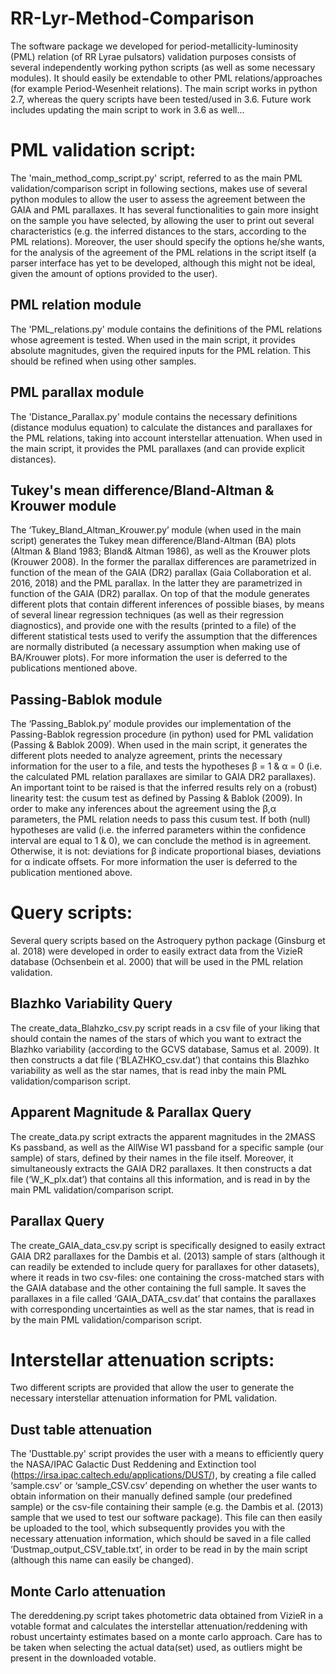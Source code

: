 # RR-Lyr-Method-Comparison

The    software    package    we    developed for   period-metallicity-luminosity (PML) relation (of RR Lyrae pulsators) validation   purposes   consists   of   several   independently   working    python    scripts    (as    well    as    some    necessary    modules).   It  should  easily  be  extendable to other PML relations/approaches (for example Period-Wesenheit relations). The main script works in python 2.7, whereas the query scripts have been tested/used in 3.6. Future work includes updating the main script to work in 3.6 as well...

# PML validation script:
The 'main_method_comp_script.py' script, referred to as the main PML validation/comparison script in following sections, makes use of several python modules to allow the user to assess the agreement between the GAIA and PML parallaxes. It has several functionalities to gain more insight on the sample you have selected, by allowing the user to print out several characteristics (e.g. the inferred distances to the stars, according to the PML relations). Moreover, the user should specify the options he/she wants, for the analysis of the agreement of the PML relations in the script itself (a parser interface has yet to be developed, although this might not be ideal, given the amount of options provided to the user). 
## PML relation module
The 'PML_relations.py' module contains the definitions of the PML relations whose agreement is tested. When used in the main script, it provides absolute magnitudes, given the required inputs for the PML relation. This should be refined when using other samples.
## PML parallax module
The 'Distance_Parallax.py' module contains the necessary definitions (distance modulus equation) to calculate the distances and parallaxes for the PML relations, taking into account interstellar attenuation. When used in the main script, it provides the PML parallaxes (and can provide explicit distances).
## Tukey's mean difference/Bland-Altman & Krouwer module
The ‘Tukey_Bland_Altman_Krouwer.py’   module   (when   used   in the  main  script)  generates  the  Tukey  mean  difference/Bland-Altman (BA) plots (Altman & Bland 1983; Bland& Altman 1986), as well as the Krouwer plots (Krouwer  2008). In the former the parallax differences are parametrized in function of the mean of the GAIA (DR2) parallax  (Gaia Collaboration et al. 2016, 2018) and the PML parallax. In the latter they are parametrized in function of the GAIA (DR2) parallax. On  top  of  that  the module  generates  different  plots  that  contain different  inferences  of  possible  biases,  by  means  of  several linear regression techniques (as well as their regression diagnostics), and provide one with the results (printed to a file) of the different statistical tests used to verify the assumption that the differences are normally distributed (a necessary assumption when making use of BA/Krouwer plots). For more information the user is deferred to the publications mentioned above.
## Passing-Bablok module
The   ‘Passing_Bablok.py’ module provides our implementation of the Passing-Bablok regression procedure (in python) used  for  PML  validation (Passing & Bablok 2009). When  used  in  the  main script, it generates the different plots needed to analyze agreement, prints the necessary information for the user to a file, and tests the hypotheses β = 1 & α = 0 (i.e. the calculated PML relation parallaxes are similar to GAIA DR2 parallaxes). An important toint to be raised is that the inferred results rely on a (robust) linearity test: the cusum test as defined by Passing & Bablok (2009). In order to make any inferences about the agreement using the β,α parameters, the PML relation needs to pass this cusum test. If both (null) hypotheses are valid (i.e. the inferred parameters within the  confidence interval are equal to 1 & 0), we can conclude the method is in agreement. Otherwise, it is not: deviations for β indicate proportional biases, deviations for α indicate offsets. For more information the user is deferred to the publication mentioned above.

# Query scripts:
Several query scripts based on the Astroquery python package (Ginsburg et al. 2018) were developed in order to easily extract data from the VizieR database (Ochsenbein  et  al.  2000) that will be used in the PML relation validation.
## Blazhko Variability Query
The   create_data_Blahzko_csv.py script reads in a csv file of your liking that should contain the names  of  the  stars  of  which  you  want  to  extract  the  Blazhko variability (according to the GCVS database, Samus et al. 2009). It then constructs a dat file (‘BLAZHKO_csv.dat’) that contains this Blazhko variability as well as the star names, that is read inby the main PML validation/comparison script.
## Apparent  Magnitude & Parallax  Query
The  create_data.py script extracts the apparent magnitudes in the 2MASS Ks passband, as well as the AllWise W1 passband for a specific sample (our sample) of stars, defined by their names in the file itself. Moreover, it simultaneously extracts the GAIA DR2 parallaxes.  It  then  constructs  a  dat  file  (‘W_K_plx.dat’)  that  contains all this information, and is read in by the main PML validation/comparison script.
## Parallax Query
The create_GAIA_data_csv.py script is specifically designed to easily extract GAIA DR2 parallaxes for the Dambis et al. (2013) sample of stars (although it can readily be extended to include query for parallaxes for other datasets), where it reads in two csv-files:  one  containing  the  cross-matched  stars  with  the  GAIA database and the other containing the full sample. It saves the parallaxes in a file called ‘GAIA_DATA_csv.dat’ that contains the parallaxes with corresponding uncertainties as well as the star names, that is read in by the main PML validation/comparison script.

# Interstellar attenuation scripts:
Two different scripts are provided that allow the user to generate the necessary interstellar attenuation information for PML validation.
## Dust table attenuation
The  'Dusttable.py'  script  provides  the user with a means to efficiently query the NASA/IPAC Galactic Dust  Reddening  and  Extinction  tool (https://irsa.ipac.caltech.edu/applications/DUST/),  by  creating  a  file  called ‘sample.csv’  or  ‘sample_CSV.csv’  depending  on  whether  the user wants to obtain information on their manually defined sample (our predefined sample) or the csv-file containing their sample (e.g. the Dambis et  al.  (2013)  sample that we used to test our software package).  This  file  can  then  easily  be  uploaded to  the  tool,  which  subsequently  provides  you  with  the  necessary  attenuation  information,  which  should  be  saved  in  a  file  called ‘Dustmap_output_CSV_table.txt’, in order to be read in by the main script (although this name can easily be changed).
## Monte Carlo attenuation
The dereddening.py script takes photometric data obtained from VizieR in a votable format and calculates the interstellar attenuation/reddening with robust uncertainty estimates based on a monte carlo approach. Care has to be taken when selecting the actual data(set) used, as outliers might be present in the downloaded votable.
